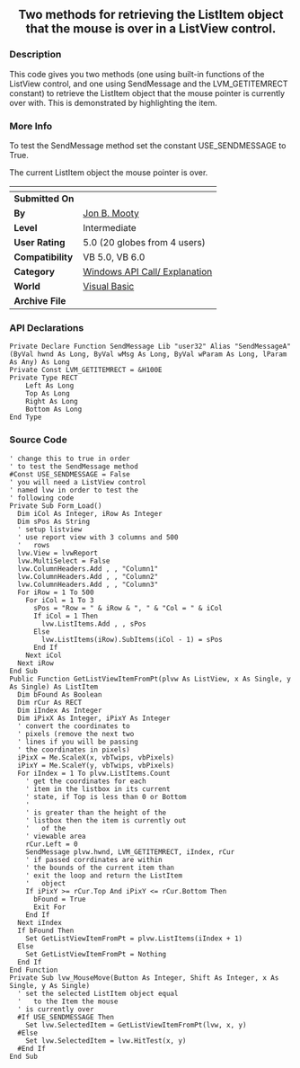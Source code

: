 ﻿<div align="center">

## Two methods for retrieving the ListItem object that the mouse is over in a ListView control\.


</div>

### Description

This code gives you two methods (one using built-in functions of the ListView control, and one using SendMessage and the LVM_GETITEMRECT constant) to retrieve the ListItem object that the mouse pointer is currently over with. This is demonstrated by highlighting the item.
 
### More Info
 
To test the SendMessage method set the constant USE_SENDMESSAGE to True.

The current ListItem object the mouse pointer is over.


<span>             |<span>
---                |---
**Submitted On**   |
**By**             |[Jon B\. Mooty](https://github.com/Planet-Source-Code/PSCIndex/blob/master/ByAuthor/jon-b-mooty.md)
**Level**          |Intermediate
**User Rating**    |5.0 (20 globes from 4 users)
**Compatibility**  |VB 5\.0, VB 6\.0
**Category**       |[Windows API Call/ Explanation](https://github.com/Planet-Source-Code/PSCIndex/blob/master/ByCategory/windows-api-call-explanation__1-39.md)
**World**          |[Visual Basic](https://github.com/Planet-Source-Code/PSCIndex/blob/master/ByWorld/visual-basic.md)
**Archive File**   |[](https://github.com/Planet-Source-Code/jon-b-mooty-two-methods-for-retrieving-the-listitem-object-that-the-mouse-is-over-in-a-lis__1-31364/archive/master.zip)

### API Declarations

```
Private Declare Function SendMessage Lib "user32" Alias "SendMessageA" (ByVal hwnd As Long, ByVal wMsg As Long, ByVal wParam As Long, lParam As Any) As Long
Private Const LVM_GETITEMRECT = &H100E
Private Type RECT
    Left As Long
    Top As Long
    Right As Long
    Bottom As Long
End Type
```


### Source Code

```
' change this to true in order
' to test the SendMessage method
#Const USE_SENDMESSAGE = False
' you will need a ListView control
' named lvw in order to test the
' following code
Private Sub Form_Load()
  Dim iCol As Integer, iRow As Integer
  Dim sPos As String
  ' setup listview
  ' use report view with 3 columns and 500
  '   rows
  lvw.View = lvwReport
  lvw.MultiSelect = False
  lvw.ColumnHeaders.Add , , "Column1"
  lvw.ColumnHeaders.Add , , "Column2"
  lvw.ColumnHeaders.Add , , "Column3"
  For iRow = 1 To 500
    For iCol = 1 To 3
      sPos = "Row = " & iRow & ", " & "Col = " & iCol
      If iCol = 1 Then
        lvw.ListItems.Add , , sPos
      Else
        lvw.ListItems(iRow).SubItems(iCol - 1) = sPos
      End If
    Next iCol
  Next iRow
End Sub
Public Function GetListViewItemFromPt(plvw As ListView, x As Single, y As Single) As ListItem
  Dim bFound As Boolean
  Dim rCur As RECT
  Dim iIndex As Integer
  Dim iPixX As Integer, iPixY As Integer
  ' convert the coordinates to
  ' pixels (remove the next two
  ' lines if you will be passing
  ' the coordinates in pixels)
  iPixX = Me.ScaleX(x, vbTwips, vbPixels)
  iPixY = Me.ScaleY(y, vbTwips, vbPixels)
  For iIndex = 1 To plvw.ListItems.Count
    ' get the coordinates for each
    ' item in the listbox in its current
    ' state, if Top is less than 0 or Bottom
    '
    ' is greater than the height of the
    ' listbox then the item is currently out
    '   of the
    ' viewable area
    rCur.Left = 0
    SendMessage plvw.hwnd, LVM_GETITEMRECT, iIndex, rCur
    ' if passed corrdinates are within
    ' the bounds of the current item than
    ' exit the loop and return the ListItem
    '   object
    If iPixY >= rCur.Top And iPixY <= rCur.Bottom Then
      bFound = True
      Exit For
    End If
  Next iIndex
  If bFound Then
    Set GetListViewItemFromPt = plvw.ListItems(iIndex + 1)
  Else
    Set GetListViewItemFromPt = Nothing
  End If
End Function
Private Sub lvw_MouseMove(Button As Integer, Shift As Integer, x As Single, y As Single)
  ' set the selected ListItem object equal
  '   to the Item the mouse
  ' is currently over
  #If USE_SENDMESSAGE Then
    Set lvw.SelectedItem = GetListViewItemFromPt(lvw, x, y)
  #Else
    Set lvw.SelectedItem = lvw.HitTest(x, y)
  #End If
End Sub
```

